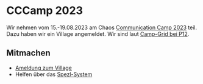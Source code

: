 # CCCamp 2023

Wir nehmen vom 15.-19.08.2023 am Chaos [Communication Camp 2023](https://events.ccc.de/camp/2023/infos/) teil. Dazu haben wir ein Village angemeldet. Wir sind laut [Camp-Grid bei P12](https://map.events.ccc.de/camp/2023/map/#19.39/53.030716/13.306477/C,E,G,M,O,V/m=53.030809,13.306441).

## Mitmachen

* [Ameldung zum Village](https://shop.suedost-chaos.org/village/)
* Helfen über das [Spezl-System](https://spezl.suedost-chaos.org)
